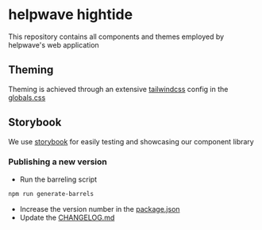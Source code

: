 # helpwave hightide

This repository contains all components and themes employed by helpwave's web application

## Theming

Theming is achieved through an extensive [tailwindcss](https://tailwindcss.com) config in
the [globals.css](src/css/globals.css)

## Storybook

We use [storybook](https://storybook.js.org/) for easily testing and showcasing our component library

### Publishing a new version

- Run the barreling script

```bash
npm run generate-barrels
```

- Increase the version number in the [package.json](package.json)
- Update the [CHANGELOG.md](CHANGELOG.md)